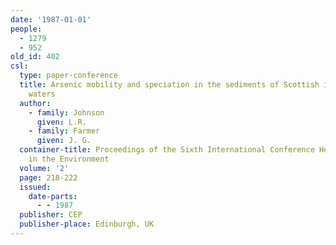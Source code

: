 ```yaml
---
date: '1987-01-01'
people:
  - 1279
  - 952
old_id: 402
csl:
  type: paper-conference
  title: Arsenic mobility and speciation in the sediments of Scottish inland and coastal
    waters
  author:
    - family: Johnson
      given: L.R.
    - family: Farmer
      given: J. G.
  container-title: Proceedings of the Sixth International Conference Heavy Metals
    in the Environment
  volume: '2'
  page: 218-222
  issued:
    date-parts:
      - - 1987
  publisher: CEP
  publisher-place: Edinburgh, UK
---
```

